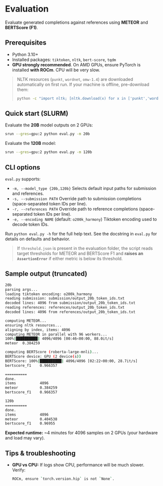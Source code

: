 # Evaluation

Evaluate generated completions against references using **METEOR** and **BERTScore (F1)**.

## Prerequisites

- Python 3.10+
- Installed packages: `tiktoken`, `nltk`, `bert-score`, `tqdm`
- **GPU strongly recommended**. On AMD GPUs, ensure PyTorch is installed **with ROCm**. CPU will be very slow.

> NLTK resources (`punkt`, `wordnet`, `omw-1.4`) are downloaded automatically on first run. If your machine is offline, pre-download them:
>
> ```bash
> python -c "import nltk; [nltk.download(x) for x in ['punkt','wordnet','omw-1.4']]"
> ```

## Quick start (SLURM)

Evaluate the **20B** model outputs on 2 GPUs:

```bash
srun --gres=gpu:2 python eval.py -m 20b
```

Evaluate the **120B** model:

```bash
srun --gres=gpu:2 python eval.py -m 120b
```

## CLI options

`eval.py` supports:

- `-m, --model_type {20b,120b}`
  Selects default input paths for submission and references.
- `-s, --submission PATH`
  Override path to submission completions (space-separated token IDs per line).
- `-r, --references PATH`
  Override path to reference completions (space-separated token IDs per line).
- `-e, --encoding NAME` (default: `o200k_harmony`)
  Tiktoken encoding used to decode token IDs.

Run `python eval.py -h` for the full help text. See the docstring in `eval.py` for details on defaults and behavior.

> If `threshold.json` is present in the evaluation folder, the script reads target thresholds for METEOR and BERTScore F1 and **raises an `AssertionError`** if either metric is below its threshold.

## Sample output (truncated)

```bash
20b
parsing args...
loading tiktoken encoding: o200k_harmony
reading submission: submission/output_20b_token_ids.txt
decoded lines: 4096 from submission/output_20b_token_ids.txt
reading references: references/output_20b_token_ids.txt
decoded lines: 4096 from references/output_20b_token_ids.txt

computing METEOR...
ensuring nltk resources...
aligning by index, items: 4096
computing METEOR in parallel with 96 workers...
100%|██████████| 4096/4096 [00:46<00:00, 88.0it/s]
meteor  0.384259

computing BERTScore (roberta-large-mnli)...
BERTScore device: GPU (2 device(s))
BERTScore: 100%|██████████| 4096/4096 [02:22<00:00, 28.7it/s]
bertscore_f1    0.966357

==========
done.
items           4096
meteor          0.384259
bertscore_f1    0.966357
```

```bash
120b
==========
done.
items           4096
meteor          0.404538
bertscore_f1    0.96955
```

**Expected runtime:** \~4 minutes for 4096 samples on 2 GPUs (your hardware and load may vary).

## Tips & troubleshooting

- **GPU vs CPU:** If logs show CPU, performance will be much slower. Verify:

  ```bash
  ROCm, ensure `torch.version.hip` is not `None`.
  ```
